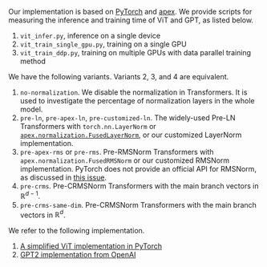 Our implementation is based on [PyTorch](https://pytorch.org/) and [apex](https://github.com/NVIDIA/apex).
We provide scripts for measuring the inference and training time of ViT and GPT, as listed below.

1. `vit_infer.py`, inference on a single device
2. `vit_train_single_gpu.py`, training on a single GPU
3. `vit_train_ddp.py`, training on multiple GPUs with data parallel training method

We have the following variants. Variants 2, 3, and 4 are equivalent.

1. `no-normalization`. We disable the normalization in Transformers. It is used to investigate the percentage of normalization layers in the whole model.
2. `pre-ln`, `pre-apex-ln`, `pre-customized-ln`. The widely-used Pre-LN Transformers with `torch.nn.LayerNorm` or [`apex.normalization.FusedLayerNorm`](https://nvidia.github.io/apex/layernorm.html), or our customized LayerNorm implementation.
3. `pre-apex-rms` or `pre-rms`. Pre-RMSNorm Transformers with `apex.normalization.FusedRMSNorm` or our customized RMSNorm implementation.
PyTorch does not provide an official API for RMSNorm, as discussed in [this issue](https://github.com/pytorch/pytorch/issues/72643).
4. `pre-crms`. Pre-CRMSNorm Transformers with the main branch vectors in $\mathbb{R}^{d-1}$.
5. `pre-crms-same-dim`. Pre-CRMSNorm Transformers with the main branch vectors in $\mathbb{R}^{d}$.

We refer to the following implementation.
1. [A simplified ViT implementation in PyTorch](https://github.com/lucidrains/vit-pytorch)
2. [GPT2 implementation from OpenAI](https://github.com/openai/gpt-2)

